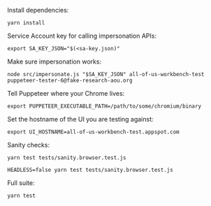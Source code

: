 Install dependencies:
```
yarn install
```

Service Account key for calling impersonation APIs:
```
export SA_KEY_JSON="$(<sa-key.json)"
```

Make sure impersonation works:
```
node src/impersonate.js "$SA_KEY_JSON" all-of-us-workbench-test puppeteer-tester-6@fake-research-aou.org
```

Tell Puppeteer where your Chrome lives:
```
export PUPPETEER_EXECUTABLE_PATH=/path/to/some/chromium/binary
```

Set the hostname of the UI you are testing against:
```
export UI_HOSTNAME=all-of-us-workbench-test.appspot.com
```

Sanity checks:
```
yarn test tests/sanity.browser.test.js

HEADLESS=false yarn test tests/sanity.browser.test.js
```

Full suite:
```
yarn test
```
